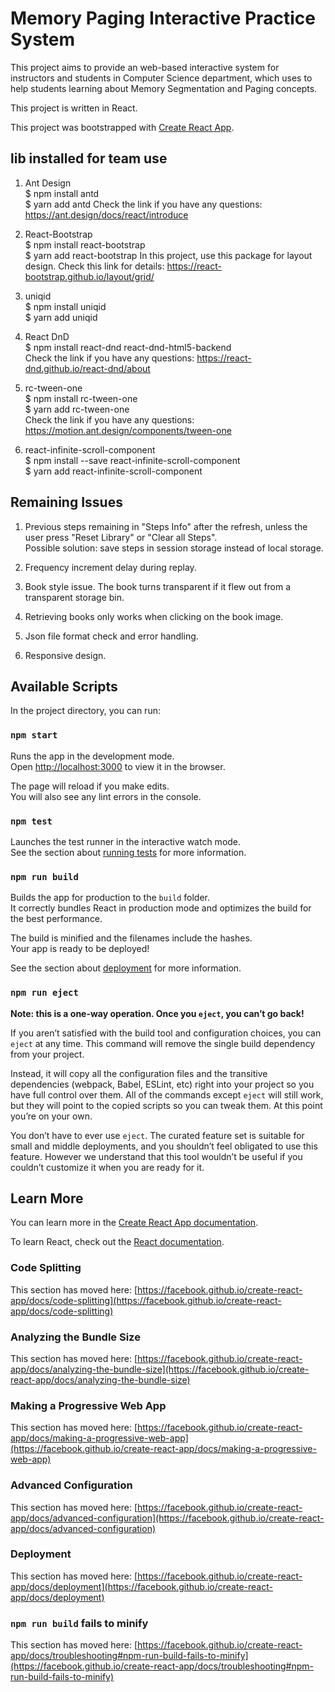 # Memory Paging Interactive Practice System
This project aims to provide an web-based interactive system for instructors and students in Computer Science department, which uses to help students learning about Memory Segmentation and Paging concepts.   

This project is written in React.

This project was bootstrapped with [Create React App](https://github.com/facebook/create-react-app).

## lib installed for team use
1. Ant Design <br />
$ npm install antd <br /> 
$ yarn add antd
Check the link if you have any questions: https://ant.design/docs/react/introduce

2. React-Bootstrap <br />
$ npm install react-bootstrap <br />
$ yarn add react-bootstrap
In this project, use this package for layout design. Check this link for details: https://react-bootstrap.github.io/layout/grid/ 

3. uniqid <br />
$ npm install uniqid <br />
$ yarn add uniqid

4. React DnD <br />
$ npm install react-dnd react-dnd-html5-backend <br />
Check the link if you have any questions: https://react-dnd.github.io/react-dnd/about

5. rc-tween-one <br />
$ npm install rc-tween-one <br />
$ yarn add rc-tween-one <br />
Check the link if you have any questions: https://motion.ant.design/components/tween-one

6. react-infinite-scroll-component <br />
$ npm install --save react-infinite-scroll-component <br />
$ yarn add react-infinite-scroll-component 

## Remaining Issues
1. Previous steps remaining in "Steps Info" after the refresh, unless the user press "Reset Library" or "Clear all Steps".\
Possible solution: save steps in session storage instead of local storage.

2. Frequency increment delay during replay.

3. Book style issue. The book turns transparent if it flew out from a transparent storage bin.

4. Retrieving books only works when clicking on the book image.

5. Json file format check and error handling.

6. Responsive design.

## Available Scripts

In the project directory, you can run:

### `npm start`

Runs the app in the development mode.\
Open [http://localhost:3000](http://localhost:3000) to view it in the browser.

The page will reload if you make edits.\
You will also see any lint errors in the console.

### `npm test`

Launches the test runner in the interactive watch mode.\
See the section about [running tests](https://facebook.github.io/create-react-app/docs/running-tests) for more information.

### `npm run build`

Builds the app for production to the `build` folder.\
It correctly bundles React in production mode and optimizes the build for the best performance.

The build is minified and the filenames include the hashes.\
Your app is ready to be deployed!

See the section about [deployment](https://facebook.github.io/create-react-app/docs/deployment) for more information.

### `npm run eject`

**Note: this is a one-way operation. Once you `eject`, you can’t go back!**

If you aren’t satisfied with the build tool and configuration choices, you can `eject` at any time. This command will remove the single build dependency from your project.

Instead, it will copy all the configuration files and the transitive dependencies (webpack, Babel, ESLint, etc) right into your project so you have full control over them. All of the commands except `eject` will still work, but they will point to the copied scripts so you can tweak them. At this point you’re on your own.

You don’t have to ever use `eject`. The curated feature set is suitable for small and middle deployments, and you shouldn’t feel obligated to use this feature. However we understand that this tool wouldn’t be useful if you couldn’t customize it when you are ready for it.

## Learn More

You can learn more in the [Create React App documentation](https://facebook.github.io/create-react-app/docs/getting-started).

To learn React, check out the [React documentation](https://reactjs.org/).

### Code Splitting

This section has moved here: [https://facebook.github.io/create-react-app/docs/code-splitting](https://facebook.github.io/create-react-app/docs/code-splitting)

### Analyzing the Bundle Size

This section has moved here: [https://facebook.github.io/create-react-app/docs/analyzing-the-bundle-size](https://facebook.github.io/create-react-app/docs/analyzing-the-bundle-size)

### Making a Progressive Web App

This section has moved here: [https://facebook.github.io/create-react-app/docs/making-a-progressive-web-app](https://facebook.github.io/create-react-app/docs/making-a-progressive-web-app)

### Advanced Configuration

This section has moved here: [https://facebook.github.io/create-react-app/docs/advanced-configuration](https://facebook.github.io/create-react-app/docs/advanced-configuration)

### Deployment

This section has moved here: [https://facebook.github.io/create-react-app/docs/deployment](https://facebook.github.io/create-react-app/docs/deployment)

### `npm run build` fails to minify

This section has moved here: [https://facebook.github.io/create-react-app/docs/troubleshooting#npm-run-build-fails-to-minify](https://facebook.github.io/create-react-app/docs/troubleshooting#npm-run-build-fails-to-minify)
